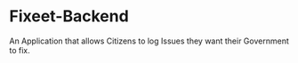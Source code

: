 # Fixeet-Backend

An Application that allows Citizens to log Issues they want their Government to fix.
